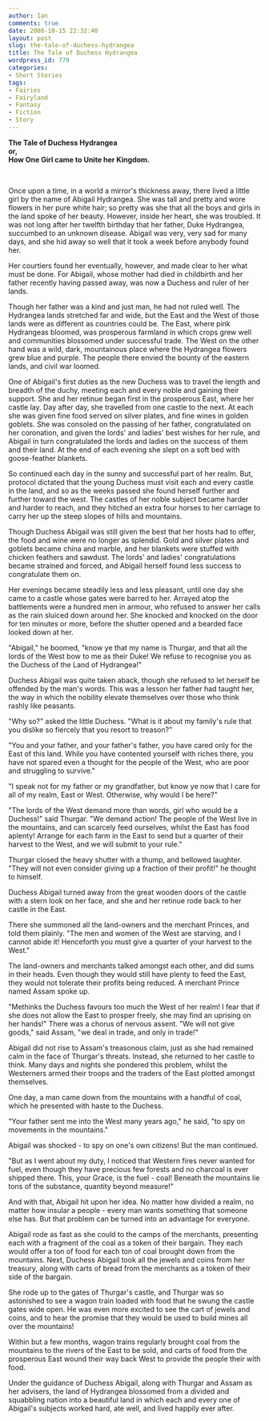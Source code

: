 ```yaml
---
author: Ian
comments: true
date: 2008-10-15 22:32:40
layout: post
slug: the-tale-of-duchess-hydrangea
title: The Tale of Duchess Hydrangea
wordpress_id: 779
categories:
- Short Stories
tags:
- Fairies
- Fairyland
- Fantasy
- Fiction
- Story
---
```


<p><b>The Tale of Duchess Hydrangea<br />or,<br />How One Girl came to Unite her Kingdom.</b></p><br/>
<p>Once upon a time, in a world a mirror&#039;s thickness away, there lived a little girl by the name of Abigail Hydrangea.  She was tall and pretty and wore flowers in her pure white hair; so pretty was she that all the boys and girls in the land spoke of her beauty.  However, inside her heart, she was troubled.  It was not long after her twelfth birthday that her father, Duke Hydrangea, succumbed to an unknown disease.  Abigail was very, very sad for many days, and she hid away so well that it took a week before anybody found her.</p>
<p>Her courtiers found her eventually, however, and made clear to her what must be done.  For Abigail, whose mother had died in childbirth and her father recently having passed away, was now a Duchess and ruler of her lands.</p>
<p>Though her father was a kind and just man, he had not ruled well.  The Hydrangea lands stretched far and wide, but the East and the West of those lands were as different as countries could be.  The East, where pink Hydrangeas bloomed, was prosperous farmland in which crops grew well and communities blossomed under successful trade.  The West on the other hand was a wild, dark, mountainous place where the Hydrangea flowers grew blue and purple.  The people there envied the bounty of the eastern lands, and civil war loomed.</p>
<p>One of Abigail&#039;s first duties as the new Duchess was to travel the length and breadth of the duchy, meeting each and every noble and gaining their support.  She and her retinue began first in the prosperous East, where her castle lay.  Day after day, she travelled from one castle to the next.  At each she was given fine food served on silver plates, and fine wines in golden goblets.  She was consoled on the passing of her father, congratulated on her coronation, and given the lords&#039; and ladies&#039; best wishes for her rule, and Abigail in turn congratulated the lords and ladies on the success of them and their land.  At the end of each evening she slept on a soft bed with goose-feather blankets.</p>
<p>So continued each day in the sunny and successful part of her realm.  But, protocol dictated that the young Duchess must visit each and every castle in the land, and so as the weeks passed she found herself further and further toward the west.  The castles of her noble subject became harder and harder to reach, and they hitched an extra four horses to her carriage to carry her up the steep slopes of hills and mountains.</p>
<p>Though Duchess Abigail was still given the best that her hosts had to offer, the food and wine were no longer as splendid.  Gold and silver plates and goblets became china and marble, and her blankets were stuffed with chicken feathers and sawdust.  The lords&#039; and ladies&#039; congratulations became strained and forced, and Abigail herself found less success to congratulate them on.</p>
<p>Her evenings became steadily less and less pleasant, until one day she came to a castle whose gates were barred to her.  Arrayed atop the battlements were a hundred men in armour, who refused to answer her calls as the rain sluiced down around her.  She knocked and knocked on the door for ten minutes or more, before the shutter opened and a bearded face looked down at her.</p>
<p>"Abigail," he boomed, "know ye that my name is Thurgar, and that all the lords of the West bow to me as their Duke!  We refuse to recognise you as the Duchess of the Land of Hydrangea!"</p>
<p>Duchess Abigail was quite taken aback, though she refused to let herself be offended by the man&#039;s words.  This was a lesson her father had taught her, the way in which the nobility elevate themselves over those who think rashly like peasants.</p>
<p>"Why so?" asked the little Duchess.  "What is it about my family&#039;s rule that you dislike so fiercely that you resort to treason?"</p>
<p>"You and your father, and your father&#039;s father, you have cared only for the East of this land.  While you have contented yourself with riches there, you have not spared even a thought for the people of the West, who are poor and struggling to survive."</p>
<p>"I speak not for my father or my grandfather, but know ye now that I care for all of my realm, East or West.  Otherwise, why would I be here?"</p>
<p>"The lords of the West demand more than words, girl who would be a Duchess!" said Thurgar.  "We demand action!  The people of the West live in the mountains, and can scarcely feed ourselves, whilst the East has food aplenty!  Arrange for each farm in the East to send but a quarter of their harvest to the West, and we will submit to your rule."</p>
<p>Thurgar closed the heavy shutter with a thump, and bellowed laughter.  "They will not even consider giving up a fraction of their profit!" he thought to himself.</p>
<p>Duchess Abigail turned away from the great wooden doors of the castle with a stern look on her face, and she and her retinue rode back to her castle in the East.</p>
<p>There she summoned all the land-owners and the merchant Princes, and told them plainly.  "The men and women of the West are starving, and I cannot abide it!  Henceforth you must give a quarter of your harvest to the West."</p>
<p>The land-owners and merchants talked amongst each other, and did sums in their heads.  Even though they would still have plenty to feed the East, they would not tolerate their profits being reduced.  A merchant Prince named Assam spoke up.</p>
<p>"Methinks the Duchess favours too much the West of her realm!  I fear that if she does not allow the East to prosper freely, she may find an uprising on her hands!"  There was a chorus of nervous assent.  "We will not give goods," said Assam, "we deal in trade, and only in trade!"</p>
<p>Abigail did not rise to Assam&#039;s treasonous claim, just as she had remained calm in the face of Thurgar&#039;s threats.  Instead, she returned to her castle to think.  Many days and nights she pondered this problem, whilst the Westerners armed their troops and the traders of the East plotted amongst themselves.</p>
<p>One day, a man came down from the mountains with a handful of coal, which he presented with haste to the Duchess.</p>
<p>"Your father sent me into the West many years ago," he said, "to spy on movements in the mountains."</p>
<p>Abigail was shocked - to spy on one&#039;s own citizens!  But the man continued.</p>
<p>"But as I went about my duty, I noticed that Western fires never wanted for fuel, even though they have precious few forests and no charcoal is ever shipped there.  This, your Grace, is the fuel - coal!  Beneath the mountains lie tons of the substance, quantity beyond measure!"</p>
<p>And with that, Abigail hit upon her idea.  No matter how divided a realm, no matter how insular a people - every man wants something that someone else has.  But that problem can be turned into an advantage for everyone.</p>
<p>Abigail rode as fast as she could to the camps of the merchants, presenting each with a fragment of the coal as a token of their bargain.  They each would offer a ton of food for each ton of coal brought down from the mountains.  Next, Duchess Abigail took all the jewels and coins from her treasury, along with carts of bread from the merchants as a token of their side of the bargain.</p>
<p>She rode up to the gates of Thurgar&#039;s castle, and Thurgar was so astonished to see a wagon train loaded with food that he swung the castle gates wide open.  He was even more excited to see the cart of jewels and coins, and to hear the promise that they would be used to build mines all over the mountains!</p>
<p>Within but a few months, wagon trains regularly brought coal from the mountains to the rivers of the East to be sold, and carts of food from the prosperous East wound their way back West to provide the people their with food.</p>
<p>Under the guidance of Duchess Abigail, along with Thurgar and Assam as her advisers, the land of Hydrangea blossomed from a divided and squabbling nation into a beautiful land in which each and every one of Abigail&#039;s subjects worked hard, ate well, and lived happily ever after.</p>